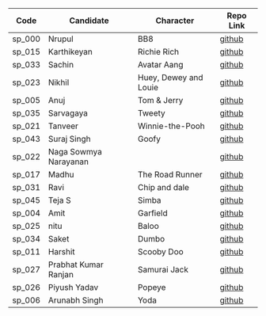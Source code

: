 

| Code   | Candidate             | Character             | Repo Link                                                    |
| ------ | --------------------- | --------------------- | ------------------------------------------------------------ |
| sp_000 | Nrupul                | BB8                   | [github](https://github.com/nrupuld/masai-week-2)            |
| sp_015 | Karthikeyan           | Richie Rich           | [github](https://github.com/karthikeyanranasthala/masai-week-1) |
| sp_033 | Sachin                | Avatar Aang           | [github](https://github.com/sachinkapalidigi/masai-week-1)   |
| sp_023 | Nikhil                | Huey, Dewey and Louie | [github](https://github.com/nikhilgudur/masai-week-1)        |
| sp_005 | Anuj                  | Tom & Jerry           | [github](https://github.com/choudharyanuj/masai-week-1)      |
| sp_035 | Sarvagaya             | Tweety                | [github](https://github.com/sarvagaya/masai-week-1)          |
| sp_021 | Tanveer               | Winnie-the-Pooh       | [github](https://github.com/tanveer86/masai-week-1)          |
| sp_043 | Suraj Singh           | Goofy                 | [github](https://github.com/Suraj10074/masai-week-1)         |
| sp_022 | Naga Sowmya Narayanan |                       | [github](https://github.com/Naga12031998/masai-week-2/tree/master/masai/week_1) |
| sp_017 | Madhu                 | The Road Runner       | [github](https://github.com/Madhu-kum/masai-week-1.git)      |
| sp_031 | Ravi                  | Chip and dale         | [github](https://github.com/ravigornal/masai-week-1)         |
| sp_045 | Teja S                | Simba                 | [github](https://github.com/Tejas-AI/masai-project-1)        |
| sp_004 | Amit                  | Garfield              | [github](https://github.com/amit036/masai-week-1)            |
| sp_025 | nitu                  | Baloo                 | [github](https://github.com/nitu023/masai-week-1)            |
| sp_034 | Saket                 | Dumbo                 | [github](https://github.com/SaketParas/masasi-week-1)        |
| sp_011 | Harshit               | Scooby Doo            | [github](https://github.com/harshit860/masai-week-1)         |
| sp_027 | Prabhat Kumar Ranjan  | Samurai Jack          | [github](https://github.com/PrabhatKrRanjan/masai-week-1)    |
| sp_026 | Piyush Yadav	         | Popeye                | [github](https://github.com/piyush-git/masai-week-1)         |      
| sp_006 | Arunabh Singh         | Yoda                  | [github](https://github.com/arunabhthakur94/masai-week-1.git) |
